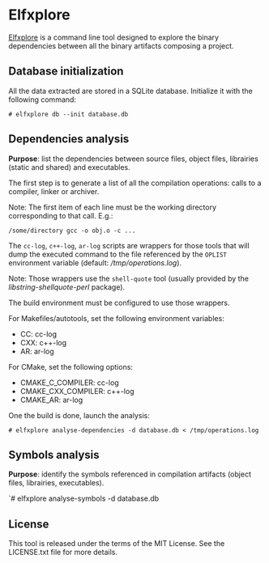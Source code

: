 # Elfxplore

[Elfxplore](https://github.com/Sigill/Elfxplore) is a command line tool designed to explore the binary dependencies between all the binary artifacts composing a project.

## Database initialization

All the data extracted are stored in a SQLite database. Initialize it with the following command:

`# elfxplore db --init database.db`

## Dependencies analysis

__Purpose__: list the dependencies between source files, object files, librairies (static and shared) and executables.

The first step is to generate a list of all the compilation operations: calls to a compiler, linker or archiver.

Note: The first item of each line must be the working directory corresponding to that call. E.g.:

`/some/directory gcc -o obj.o -c ...`

The `cc-log`, `c++-log`, `ar-log` scripts are wrappers for those tools that will dump the executed command to the file referenced by the `OPLIST` environment variable (default: */tmp/operations.log*).

Note: Those wrappers use the `shell-quote` tool (usually provided by the *libstring-shellquote-perl* package).

The build environment must be configured to use those wrappers.

For Makefiles/autotools, set the following environment variables:

- CC: cc-log
- CXX: c++-log
- AR: ar-log

For CMake, set the following options:

- CMAKE_C_COMPILER: cc-log
- CMAKE_CXX_COMPILER: c++-log
- CMAKE_AR: ar-log

One the build is done, launch the analysis:

`# elfxplore analyse-dependencies -d database.db < /tmp/operations.log`

## Symbols analysis

__Purpose__: identify the symbols referenced in compilation artifacts (object files, librairies, executables).

`# elfxplore analyse-symbols -d database.db

## License

This tool is released under the terms of the MIT License. See the LICENSE.txt file for more details.
